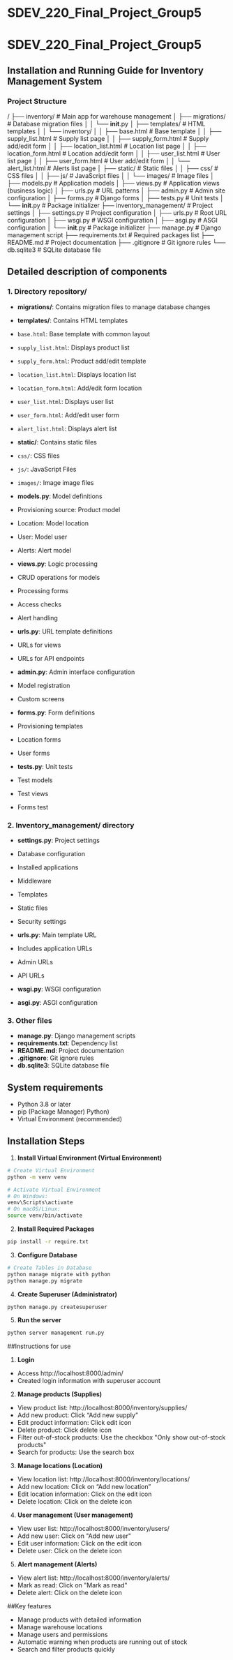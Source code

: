 # SDEV_220_Final_Project_Group5

# SDEV_220_Final_Project_Group5

## Installation and Running Guide for Inventory Management System

### Project Structure

/
├── inventory/                    # Main app for warehouse management
│   ├── migrations/               # Database migration files
│   │   └── __init__.py
│   ├── templates/                # HTML templates
│   │   └── inventory/
│   │       ├── base.html         # Base template
│   │       ├── supply_list.html  # Supply list page
│   │       ├── supply_form.html  # Supply add/edit form
│   │       ├── location_list.html # Location list page
│   │       ├── location_form.html # Location add/edit form
│   │       ├── user_list.html    # User list page
│   │       ├── user_form.html    # User add/edit form
│   │       └── alert_list.html   # Alerts list page
│   ├── static/                   # Static files
│   │   ├── css/                  # CSS files
│   │   ├── js/                   # JavaScript files
│   │   └── images/               # Image files
│   ├── models.py                 # Application models
│   ├── views.py                  # Application views (business logic)
│   ├── urls.py                   # URL patterns
│   ├── admin.py                  # Admin site configuration
│   ├── forms.py                  # Django forms
│   ├── tests.py                  # Unit tests
│   └── __init__.py               # Package initializer
├── inventory_management/         # Project settings
│   ├── settings.py               # Project configuration
│   ├── urls.py                   # Root URL configuration
│   ├── wsgi.py                   # WSGI configuration
│   ├── asgi.py                   # ASGI configuration
│   └── __init__.py               # Package initializer
├── manage.py                     # Django management script
├── requirements.txt              # Required packages list
├── README.md                     # Project documentation
├── .gitignore                    # Git ignore rules
└── db.sqlite3                    # SQLite database file

## Detailed description of components

### 1. Directory repository/
- **migrations/**: Contains migration files to manage database changes
- **templates/**: Contains HTML templates
- `base.html`: Base template with common layout
- `supply_list.html`: Displays product list
- `supply_form.html`: Product add/edit template
- `location_list.html`: Displays location list
- `location_form.html`: Add/edit form location
- `user_list.html`: Displays user list
- `user_form.html`: Add/edit user form
- `alert_list.html`: Displays alert list

- **static/**: Contains static files
- `css/`: CSS files
- `js/`: JavaScript Files

- `images/`: Image image files

- **models.py**: Model definitions

- Provisioning source: Product model

- Location: Model location

- User: Model user

- Alerts: Alert model

- **views.py**: Logic processing
- CRUD operations for models
- Processing forms
- Access checks
- Alert handling

- **urls.py**: URL template definitions
- URLs for views
- URLs for API endpoints

- **admin.py**: Admin interface configuration
- Model registration
- Custom screens

- **forms.py**: Form definitions
- Provisioning templates
- Location forms
- User forms

- **tests.py**: Unit tests
- Test models
- Test views
- Forms test

### 2. Inventory_management/ directory
- **settings.py**: Project settings
- Database configuration
- Installed applications
- Middleware
- Templates
- Static files
- Security settings

- **urls.py**: Main template URL
- Includes application URLs
- Admin URLs
- API URLs

- **wsgi.py**: WSGI configuration
- **asgi.py**: ASGI configuration

### 3. Other files
- **manage.py**: Django management scripts
- **requirements.txt**: Dependency list
- **README.md**: Project documentation
- **.gitignore**: Git ignore rules
- **db.sqlite3**: SQLite database file

## System requirements
- Python 3.8 or later
- pip (Package Manager) Python)
- Virtual Environment (recommended)

## Installation Steps

1. **Install Virtual Environment (Virtual Environment)**
``` bash
# Create Virtual Environment
python -m venv venv

# Activate Virtual Environment
# On Windows:
venv\Scripts\activate
# On macOS/Linux:
source venv/bin/activate
```

2. **Install Required Packages**
``` bash
pip install -r require.txt
```

3. **Configure Database**
``` bash
# Create Tables in Database
python manage migrate with python
python manage.py migrate
```

4. **Create Superuser (Administrator)**
``` bash
python manage.py createsuperuser
```

5. **Run the server**
``` bash
python server management run.py
```

##Instructions for use

1. **Login**
- Access http://localhost:8000/admin/
- Created login information with superuser account

2. **Manage products (Supplies)**
- View product list: http://localhost:8000/inventory/supplies/
- Add new product: Click “Add new supply”
- Edit product information: Click edit icon
- Delete product: Click delete icon
- Filter out-of-stock products: Use the checkbox "Only show out-of-stock products"
- Search for products: Use the search box

3. **Manage locations (Location)**
- View location list: http://localhost:8000/inventory/locations/
- Add new location: Click on “Add new location”
- Edit location information: Click on the edit icon
- Delete location: Click on the delete icon

4. **User management (User management)**
- View user list: http://localhost:8000/inventory/users/
- Add new user: Click on "Add new user"
- Edit user information: Click on the edit icon
- Delete user: Click on the delete icon

5. **Alert management (Alerts)**
- View alert list: http://localhost:8000/inventory/alerts/
- Mark as read: Click on "Mark as read"
- Delete alert: Click on the delete icon

##Key features
- Manage products with detailed information
- Manage warehouse locations
- Manage users and permissions
- Automatic warning when products are running out of stock
- Search and filter products quickly
